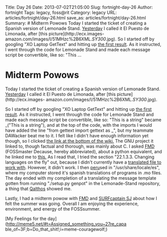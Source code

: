 Title: Day 26
Date: 2013-07-02T21:05:00
Slug: fortnight-day-26
Author: fortnight
Tags: legacy, foss@rit
Category: legacy
URL: articles/fortnight/day-26.html
save_as: articles/fortnight/day-26.html
Summary: # Midterm Powows  Today I started the ticket of creating a Spanish version of Lemonade Stand. [Yesterday](http://foss.rit.edu/node/550) I called it El Puesto de Limonada, after [this picture](http://ecx.images- amazon.com/images/I/51MHzc%2B6XML._SY300_.jpg).  So I started off by googling "XO Laptop GetText" and hitting up [the first result](http://wiki.laptop.org/go/Gettext). As it instructed, I went through the code for Lemonade Stand and made each message script be convertible, like so: "This  ... 

# Midterm Powows

Today I started the ticket of creating a Spanish version of Lemonade Stand.
[Yesterday](http://foss.rit.edu/node/550) I called it El Puesto de Limonada,
after [this picture](http://ecx.images-
amazon.com/images/I/51MHzc%2B6XML._SY300_.jpg).

So I started off by googling "XO Laptop GetText" and hitting up [the first
result](http://wiki.laptop.org/go/Gettext). As it instructed, I went through
the code for Lemonade Stand and made each message script be convertible, like
so: "This is a string" became _("This is a string"), and at the top of the
code, with the imports I would have added the line "from gettext import
gettext as _", but my teammate DAWacker beat me to it. I felt like I didn't
have enough information yet though, so I clicked [the link at the bottom of
the wiki.](http://www.gnu.org/software/gettext/) The GNU project it linked to,
though factual and thorough, was mainly about C. I asked
[FMD](https://github.com/decause) (FOSSmaster Decause, hereby abbreviated),
about a python equivalent, and he linked me to
[this.](http://docs.python.org/2/library/gettext.html) As I read that, I tried
the section "22.1.3.3. Changing languages on the fly" out, because I didn't
currently have a [translated file to work
with](http://liology.files.wordpress.com/2010/01/rosetta-stone.jpeg). However,
it didn't work. I then [peru](https://en.wikipedia.org/wiki/Peru)sed in
"/usr/share/locale/es", where my computer stored it's spanish translations of
programs in .mo files. The day ended with my completion of a translating the
message template gotten from running "./setup.py genpot" in the Lemonade-Stand
repository, a thing that [Qalthos](https://github.com/qalthos) showed me.

Lastly, I had a midterm powow with [FMD](https://github.com/decause) and
[SURFcaptain SJ](http://igm.rit.edu/node/978) about how I felt the summer was
going. Overall I am enjoying the experience, environment, and energy of the
FOSSsummer.

[My Feelings for the day](http://meme5.net/#t=Assigned_something_you~27re_capa
ble_of~3F;b=Do_that_shit!;i=meme-couragewolf;)

